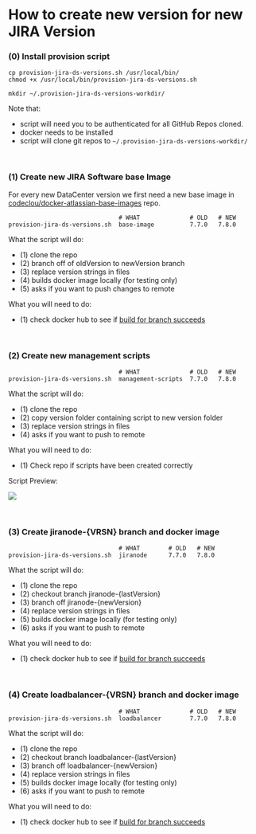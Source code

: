 # How to create new version for new JIRA Version


### (0) Install provision script

```
cp provision-jira-ds-versions.sh /usr/local/bin/
chmod +x /usr/local/bin/provision-jira-ds-versions.sh

mkdir ~/.provision-jira-ds-versions-workdir/
```

Note that:

 * script will need you to be authenticated for all GitHub Repos cloned.
 * docker needs to be installed
 * script will clone git repos to `~/.provision-jira-ds-versions-workdir/`





&nbsp;

### (1) Create new JIRA Software base Image

For every new DataCenter version we first need a new base image in [codeclou/docker-atlassian-base-images](https://github.com/codeclou/docker-atlassian-base-images) repo.

```
                               # WHAT              # OLD   # NEW
provision-jira-ds-versions.sh  base-image          7.7.0   7.8.0
```

What the script will do:

 * (1) clone the repo
 * (2) branch off of oldVersion to newVersion branch
 * (3) replace version strings in files
 * (4) builds docker image locally (for testing only)
 * (5) asks if you want to push changes to remote

What you will need to do:

 * (1) check docker hub to see if [build for branch succeeds](https://hub.docker.com/r/codeclou/docker-atlassian-base-images/builds/)







&nbsp;

### (2) Create new management scripts

```
                               # WHAT              # OLD   # NEW
provision-jira-ds-versions.sh  management-scripts  7.7.0   7.8.0
```

What the script will do:

 * (1) clone the repo
 * (2) copy version folder containing script to new version folder
 * (3) replace version strings in files
 * (4) asks if you want to push to remote

What you will need to do:

 * (1) Check repo if scripts have been created correctly

Script Preview:

![](https://codeclou.github.io/docker-atlassian-jira-data-center/img/provision-management-scripts.png)








&nbsp;

### (3) Create jiranode-{VRSN} branch and docker image

```
                               # WHAT        # OLD   # NEW
provision-jira-ds-versions.sh  jiranode      7.7.0   7.8.0
```

What the script will do:

 * (1) clone the repo
 * (2) checkout branch jiranode-{lastVersion}
 * (3) branch off jiranode-{newVersion}
 * (4) replace version strings in files
 * (5) builds docker image locally (for testing only)
 * (6) asks if you want to push to remote

What you will need to do:

 * (1) check docker hub to see if [build for branch succeeds](https://hub.docker.com/r/codeclou/docker-atlassian-jira-data-center/builds/)




 &nbsp;

 ### (4) Create loadbalancer-{VRSN} branch and docker image

 ```
                                # WHAT              # OLD   # NEW
 provision-jira-ds-versions.sh  loadbalancer        7.7.0   7.8.0
 ```

 What the script will do:

  * (1) clone the repo
  * (2) checkout branch loadbalancer-{lastVersion}
  * (3) branch off loadbalancer-{newVersion}
  * (4) replace version strings in files
  * (5) builds docker image locally (for testing only)
  * (6) asks if you want to push to remote

 What you will need to do:

  * (1) check docker hub to see if [build for branch succeeds](https://hub.docker.com/r/codeclou/docker-atlassian-jira-data-center/builds/)
